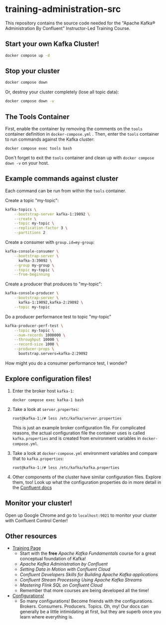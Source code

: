 # training-administration-src

This repository contains the source code needed for the "Apache Kafka® Administration By Confluent" Instructor-Led Training Course.

## Start your own Kafka Cluster!

```bash
docker compose up -d
```

## Stop your cluster

```bash
docker compose down
```

Or, destroy your cluster completely (lose all topic data):

```bash
docker compose down -v
```

## The Tools Container

First, enable the container by removing the comments on the `tools` container definition in `docker-compose.yml` . 
Then, enter the `tools` container to run commands against the Kafka cluster:

```
docker compose exec tools bash
```

Don't forget to exit the `tools` container and clean up with `docker compose down -v` on your host.

## Example commands against cluster

Each command can be run from within the `tools` container.

Create a topic "my-topic":

```bash
kafka-topics \
    --bootstrap-server kafka-1:19092 \
    --create \
    --topic my-topic \
    --replication-factor 3 \
    --partitions 2
```

Create a consumer with `group.id=my-group`:

```bash
kafka-console-consumer \
    --bootstrap-server \
      kafka-3:39092 \
    --group my-group \
    --topic my-topic \
    --from-beginning
```

Create a producer that produces to "my-topic":

```bash
kafka-console-producer \
    --bootstrap-server \
      kafka-1:19092,kafka-2:29092 \
    --topic my-topic
```

Do a producer performance test to topic "my-topic"

```bash
kafka-producer-perf-test \
    --topic my-topic \
    --num-records 1000000 \
    --throughput 10000 \
    --record-size 1000 \
    --producer-props \
      bootstrap.servers=kafka-2:29092
```

How might you do a consumer performance test, I wonder?

## Explore configuration files!

1. Enter the broker host `kafka-1`:

    ```
   docker compose exec kafka-1 bash
    ```
2. Take a look at `server.propertes`:

    ```
    root@kafka-1:/# less /etc/kafka/server.properties
    ```

    This is just an example broker configuration file. For complicated reasons, the actual configuration file the container uses is called `kafka.properties` and is created from environment variables in `docker-compose.yml`. 

3. Take a look at `docker-compose.yml` environment variables and compare that to `kafka.properties`:

    ```
    root@kafka-1:/# less /etc/kafka/kafka.properties
    ```

4. Other components of the cluster have similar configuration files. Explore them, too! Look up what the configuration properties do in more detail in the [Confluent docs](https://docs.confluent.io/current/installation/configuration/index.html)

## Monitor your cluster!

Open up Google Chrome and go to `localhost:9021` to monitor your cluster with Confluent Control Center!

## Other resources

* [Training Page](https://www.confluent.io/training/)
  * Start with the **free** _Apache Kafka Fundamentals_ course for a great conceptual foundation of Kafka!
  * _Apache Kafka Administration by Confluent_
  * _Setting Data in Motion with Confluent Cloud_
  * _Confluent Developers Skills for Building Apache Kafka applications_
  * _Confluent Stream Processing Using Apache Kafka Streams_
  * _Mastering Flink SQL on Confluent Cloud_
  * Remember that more courses are being developed all the time! 
* [Configurations!](https://docs.confluent.io/current/installation/configuration/index.html)
  * So many configurations! Become friends with the configurations. Brokers. Consumers. Producers. Topics. Oh, my! Our docs can generally be a little intimidating at first, but they are superb once you learn where everything is.